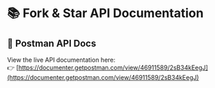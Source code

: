 # 📚 Fork & Star API Documentation

## 🔗 Postman API Docs

View the live API documentation here:  
👉 [https://documenter.getpostman.com/view/46911589/2sB34kEegJ](https://documenter.getpostman.com/view/46911589/2sB34kEegJ)
